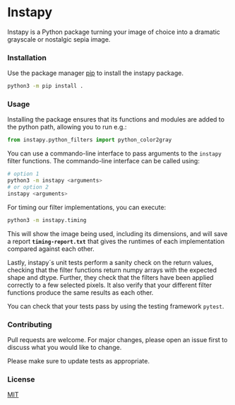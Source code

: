 <h1>Instapy</h1>

Instapy is a Python package turning your image of choice into a dramatic grayscale or nostalgic sepia image.



<h3>Installation</h3>

Use the package manager [pip](https://pip.pypa.io/en/stable/) to install the instapy package. 

```bash
python3 -m pip install .
```


<h3>Usage</h3>

Installing the package ensures that its functions and modules are added to the python path, allowing you to run e.g.:

```python
from instapy.python_filters import python_color2gray
```

You can use a commando-line interface to pass arguments to the ```instapy``` filter functions. The commando-line
interface can be called using:

```bash
# option 1
python3 -m instapy <arguments>
# or option 2
instapy <arguments>
```

For timing our filter implementations, you can execute: 

```bash
python3 -m instapy.timing
```

This will show the image being used, including its dimensions, and will save a report **```timing-report.txt```** that 
gives the runtimes of each implementation compared against each other. 

Lastly, instapy´s unit tests perform a sanity check on the return values, checking that the filter functions return numpy
arrays with the expected shape and dtype. Further, they check that the filters have been applied correctly to a few selected pixels.
It also verify that your different filter functions produce the same results as each other.


You can check that your tests pass by using the testing framework ```pytest```.


<h3>Contributing</h3>

Pull requests are welcome. For major changes, please open an issue first to discuss what you would like to change.

Please make sure to update tests as appropriate.


<h3>License</h3>

[MIT](https://choosealicense.com/licenses/mit/)
